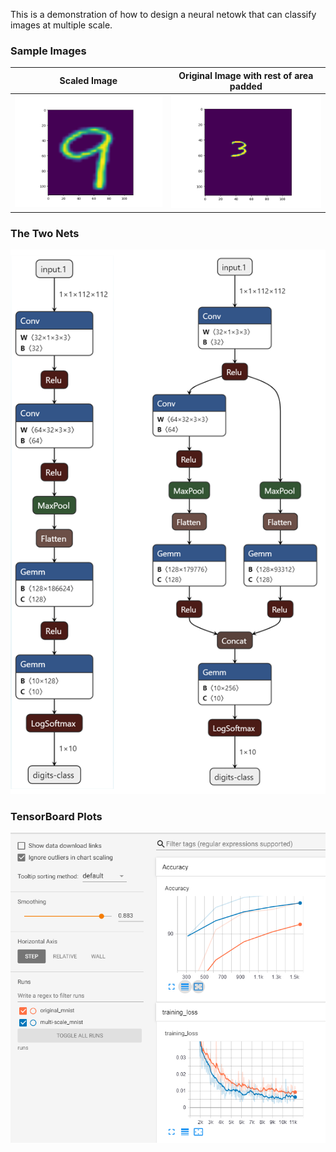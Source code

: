 
This is a demonstration of how to design a neural netowk that can classify images at multiple scale. 

### Sample Images

| Scaled Image                                              | Original Image with rest of area padded                   |
| ----------------------------------------------------------|---------------------------------------------------------- |
|![mnist images](./assets/Figure_1.png "Image") | ![mnist images](./assets/Figure_2.png "Image")|


### The Two Nets
![mnist images](./assets/combined-nets.png "Image")


### TensorBoard Plots
![mnist images](./assets/TB-test-accuracy-loss.PNG "Image")
